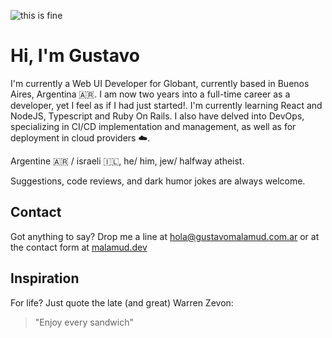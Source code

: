 ![this is fine](https://res.cloudinary.com/gusma/image/upload/v1594480067/this-is-fine-4_dye9jt.gif)

# Hi, I'm Gustavo #

I'm currently a Web UI Developer for Globant, currently based in Buenos Aires, Argentina 🇦🇷. I am now two years into a full-time career as a developer, yet I feel as if I had just started!. I'm currently learning React and NodeJS, Typescript and Ruby On Rails. I also have delved into DevOps, specializing in CI/CD implementation and management, as well as for deployment in cloud providers :cloud:. 

Argentine 🇦🇷 / israeli 🇮🇱, he/ him, jew/ halfway atheist. 

Suggestions, code reviews, and dark humor jokes are always welcome.

## Contact ##

Got anything to say? Drop me a line at [hola@gustavomalamud.com.ar](mailto:hola@gustavomalamud.com.ar) or at the contact form at [malamud.dev](https://malamud.dev)

## Inspiration ##

For life? Just quote the late (and great) Warren Zevon:

> "Enjoy every sandwich"
